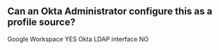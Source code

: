 ## Can an Okta Administrator configure this as a profile source?

Google Workspace YES
Okta LDAP interface NO
